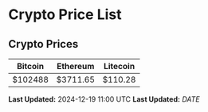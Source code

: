 # Crypto Price List

## Crypto Prices
| Bitcoin | Ethereum | Litecoin |
| ------- | -------- | -------- |
| $102488 | $3711.65 | $110.28 |
**Last Updated:** 2024-12-19 11:00 UTC
**Last Updated:** $DATE$
